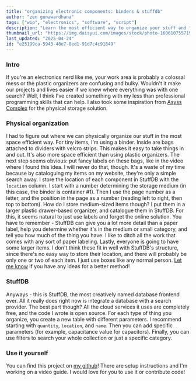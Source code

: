 ```yaml
---
title: "organizing electronic components: binders & stuffdb"
author: "zen gunawardhana"
tags: ["wip", "electronics", "software", "script"]
description: "Learn the most efficient way to organize your stuff and fix the never-ending struggle of finding an important component."
thumbnail_url: "https://img.daisyui.com/images/stock/photo-1606107557195-0e29a4b5b4aa.webp"
last_updated: "2025-04-24"
id: "e25199ca-5943-40e7-8ed1-91d7c4c91849"
---
```


### Intro

If you're an electronics nerd like me, your work area is probably a colossal mess or the plastic organizers are confusing and bulky. Wouldn't it make our projects and lives easier if we knew where everything was with one search? Well, I think I've created something with my less than professional programming skills that can help. I also took some inspiration from [Asyss Complex](https://youtube.com/@asyss_complex?si=2Oy9j167Tf1fdYpH) for the physical storage solution.

### Physical organization

I had to figure out where we can physically organize our stuff in the most space efficient way. For tiny items, I'm using a binder. Inside are bags attached to dividers with velcro strips. This makes it easy to take things in and out. It's also more space efficient than using plastic organizers. The next step seems obvious: put fancy labels on these bags, like in the video where I found this idea. I will never do that, though. It's a waste of my time because by cataloguing my items on my website, they're only a simple search away. I store the location of each component in StuffDB with the `location` column. I start with a number determining the storage medium (in this case, the binder is container #1). Then I use the page number as a letter, and the position in the page as a number (reading left to right, then top to bottom). How do I store medium-sized items though? I put them in a larger plastic drawer-based organizer, and catalogue them in StuffDB. For this, it seems natural to just use labels and forget the online solution. You have to remember - StuffDB can give you a lot more detail than a paper label, help you determine whether it's in the medium or small category, and tell you how much of the thing you have. I like to ditch all the work that comes with any sort of paper labeling. Lastly, everyone is going to have some larger items. I don't think these fit in well with StuffDB's structure, since there's no easy way to store their location, and there will probably be only one or two of each item. I just use boxes like any normal person. [Let me know](/contact) if you have any ideas for a better method!

### StuffDB

Anyways - this is StuffDB, the most creatively named database frontend ever. All it really does right now is integrate a database with a search provider. The best part though? All the cloud services it uses are completely free, and the code I wrote is open source. For each type of thing you organize, you create a new table with different parameters. I recommend starting with `quantity`, `location`, and `name`. Then you can add specific parameters (for example, capacitance value for capacitors). Finally, you can use filters to search your whole collection or just a specific category.

### Use it yourself

You can find this project on [my github](https://github.com/zentag/stuffdb)! There are setup instructions and I'm working on a video guide. I would love for you to use it or contribute code!
